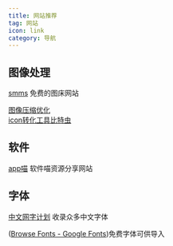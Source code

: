 ```yaml
---
title: 网站推荐
tag: 网站
icon: link
category: 导航
---
```

## 图像处理
[smms](https://smms.app/) 免费的图床网站
<br/>

[图像压缩优化](https://zh.recompressor.com/)  
[icon转化工具比特虫](https://ico.nyaasu.top/)

## 软件
[app喵](https://www.appmiu.com/) 软件喵资源分享网站

## 字体
[中文网字计划](https://chinese-font.netlify.app/) 收录众多中文字体

([Browse Fonts - Google Fonts](https://fonts.google.com/))免费字体可供导入

